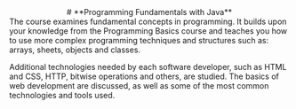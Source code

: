 <div align="center"> 
# **Programming Fundamentals with Java**
</div>
The course examines fundamental concepts in programming. It builds upon your knowledge from the Programming Basics course 
and teaches you how to use more complex programming techniques and structures such as: arrays, sheets, objects and classes.

Additional technologies needed by each software developer, such as HTML and CSS, HTTP, bitwise operations and others, are studied. 
The basics of web development are discussed, as well as some of the most common technologies and tools used.
